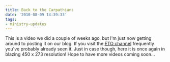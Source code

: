```yaml
---
title: Back to the Carpathians
date: '2010-08-09 14:39:33'
tags:
- ministry-updates
---
```


This is a video we did a couple of weeks ago, but I'm just now getting around to posting it on our blog. If you visit the <a href="http://www.youtube.com/user/euroteamoutreach">ETO channel</a> frequently you've probably already seen it. Just in case though, here it is once again in blazing 450 x 273 resolution! Hope to have more videos coming soon...

<object width="450" height="273"><param name="movie" value="http://www.youtube.com/v/voIkEXe1Nb0&amp;hl=en_US&amp;fs=1"></param><param name="allowFullScreen" value="true"></param><param name="allowscriptaccess" value="always"></param><embed src="http://www.youtube.com/v/voIkEXe1Nb0&amp;hl=en_US&amp;fs=1" type="application/x-shockwave-flash" allowscriptaccess="always" allowfullscreen="true" width="450" height="273"></embed></object>
